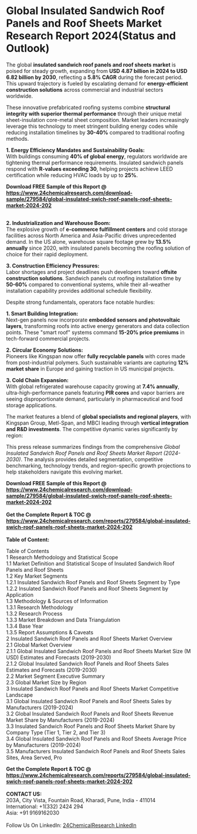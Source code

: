 <h1>Global Insulated Sandwich Roof Panels and Roof Sheets Market Research Report 2024(Status and Outlook)</h1><p>The global <strong>insulated sandwich roof panels and roof sheets market</strong> is poised for steady growth, expanding from <strong>USD 4.87 billion in 2024 to USD 6.82 billion by 2030</strong>, reflecting a <strong>5.8% CAGR</strong> during the forecast period. This upward trajectory is fueled by escalating demand for <strong>energy-efficient construction solutions</strong> across commercial and industrial sectors worldwide.</p><p>These innovative prefabricated roofing systems combine <strong>structural integrity with superior thermal performance</strong> through their unique metal sheet-insulation core-metal sheet composition. Market leaders increasingly leverage this technology to meet stringent building energy codes while reducing installation timelines by <strong>30-40%</strong> compared to traditional roofing methods.</p><p><strong>1. Energy Efficiency Mandates and Sustainability Goals:</strong><br>
With buildings consuming <strong>40% of global energy</strong>, regulators worldwide are tightening thermal performance requirements. Insulated sandwich panels respond with <strong>R-values exceeding 30</strong>, helping projects achieve LEED certification while reducing HVAC loads by up to <strong>25%</strong>.</p><div><b>Download FREE Sample of this Report @ 
            <a href="https://www.24chemicalresearch.com/download-sample/279584/global-insulated-swich-roof-panels-roof-sheets-market-2024-202">
            https://www.24chemicalresearch.com/download-sample/279584/global-insulated-swich-roof-panels-roof-sheets-market-2024-202</a></b></div><br><p><strong>2. Industrialization and Warehouse Boom:</strong><br>
The explosive growth of <strong>e-commerce fulfillment centers</strong> and cold storage facilities across North America and Asia-Pacific drives unprecedented demand. In the US alone, warehouse square footage grew by <strong>13.5% annually</strong> since 2020, with insulated panels becoming the roofing solution of choice for their rapid deployment.</p><p><strong>3. Construction Efficiency Pressures:</strong><br>
Labor shortages and project deadlines push developers toward <strong>offsite construction solutions</strong>. Sandwich panels cut roofing installation time by <strong>50-60%</strong> compared to conventional systems, while their all-weather installation capability provides additional schedule flexibility.</p><p>Despite strong fundamentals, operators face notable hurdles:</p><p><strong>1. Smart Building Integration:</strong><br>
Next-gen panels now incorporate <strong>embedded sensors and photovoltaic layers</strong>, transforming roofs into active energy generators and data collection points. These "smart roof" systems command <strong>15-20% price premiums</strong> in tech-forward commercial projects.</p><p><strong>2. Circular Economy Solutions:</strong><br>
Pioneers like Kingspan now offer <strong>fully recyclable panels</strong> with cores made from post-industrial polymers. Such sustainable variants are capturing <strong>12% market share</strong> in Europe and gaining traction in US municipal projects.</p><p><strong>3. Cold Chain Expansion:</strong><br>
With global refrigerated warehouse capacity growing at <strong>7.4% annually</strong>, ultra-high-performance panels featuring <strong>PIR cores</strong> and vapor barriers are seeing disproportionate demand, particularly in pharmaceutical and food storage applications.</p><p>The market features a blend of <strong>global specialists and regional players</strong>, with Kingspan Group, Metl-Span, and MBCI leading through <strong>vertical integration and R&amp;D investments</strong>. The competitive dynamic varies significantly by region:</p><p>This press release summarizes findings from the comprehensive <em>Global Insulated Sandwich Roof Panels and Roof Sheets Market Report (2024-2030)</em>. The analysis provides detailed segmentation, competitive benchmarking, technology trends, and region-specific growth projections to help stakeholders navigate this evolving market.</p><div><b>Download FREE Sample of this Report @ 
            <a href="https://www.24chemicalresearch.com/download-sample/279584/global-insulated-swich-roof-panels-roof-sheets-market-2024-202">
            https://www.24chemicalresearch.com/download-sample/279584/global-insulated-swich-roof-panels-roof-sheets-market-2024-202</a></b></div><br><div><b>Get the Complete Report & TOC @ 
            <a href="https://www.24chemicalresearch.com/reports/279584/global-insulated-swich-roof-panels-roof-sheets-market-2024-202">
            https://www.24chemicalresearch.com/reports/279584/global-insulated-swich-roof-panels-roof-sheets-market-2024-202</a></b></div><br>
            <b>Table of Content:</b><p>Table of Contents<br />
 1 Research Methodology and Statistical Scope<br />
 1.1 Market Definition and Statistical Scope of Insulated Sandwich Roof Panels and Roof Sheets<br />
 1.2 Key Market Segments<br />
 1.2.1 Insulated Sandwich Roof Panels and Roof Sheets Segment by Type<br />
 1.2.2 Insulated Sandwich Roof Panels and Roof Sheets Segment by Application<br />
 1.3 Methodology & Sources of Information<br />
 1.3.1 Research Methodology<br />
 1.3.2 Research Process<br />
 1.3.3 Market Breakdown and Data Triangulation<br />
 1.3.4 Base Year<br />
 1.3.5 Report Assumptions & Caveats<br />
 2 Insulated Sandwich Roof Panels and Roof Sheets Market Overview<br />
 2.1 Global Market Overview<br />
 2.1.1 Global Insulated Sandwich Roof Panels and Roof Sheets Market Size (M USD) Estimates and Forecasts (2019-2030)<br />
 2.1.2 Global Insulated Sandwich Roof Panels and Roof Sheets Sales Estimates and Forecasts (2019-2030)<br />
 2.2 Market Segment Executive Summary<br />
 2.3 Global Market Size by Region<br />
 3 Insulated Sandwich Roof Panels and Roof Sheets Market Competitive Landscape<br />
 3.1 Global Insulated Sandwich Roof Panels and Roof Sheets Sales by Manufacturers (2019-2024)<br />
 3.2 Global Insulated Sandwich Roof Panels and Roof Sheets Revenue Market Share by Manufacturers (2019-2024)<br />
 3.3 Insulated Sandwich Roof Panels and Roof Sheets Market Share by Company Type (Tier 1, Tier 2, and Tier 3)<br />
 3.4 Global Insulated Sandwich Roof Panels and Roof Sheets Average Price by Manufacturers (2019-2024)<br />
 3.5 Manufacturers Insulated Sandwich Roof Panels and Roof Sheets Sales Sites, Area Served, Pro</p><div><b>Get the Complete Report & TOC @ 
            <a href="https://www.24chemicalresearch.com/reports/279584/global-insulated-swich-roof-panels-roof-sheets-market-2024-202">
            https://www.24chemicalresearch.com/reports/279584/global-insulated-swich-roof-panels-roof-sheets-market-2024-202</a></b></div><br><b>CONTACT US:</b><br>
            203A, City Vista, Fountain Road, Kharadi, Pune, India - 411014<br>
            International: +1(332) 2424 294<br>
            Asia: +91 9169162030 <br><br>
            Follow Us On LinkedIn: <a href="https://www.linkedin.com/company/24chemicalresearch/">24ChemicalResearch LinkedIn</a>